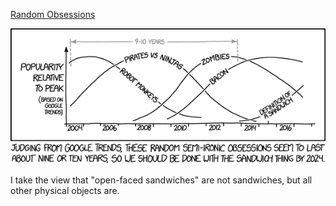 [Random Obsessions](https://xkcd.com/1835)

![Random Obsessions](./random_comic.png)

I take the view that "open-faced sandwiches" are not sandwiches, but all other physical objects are.

